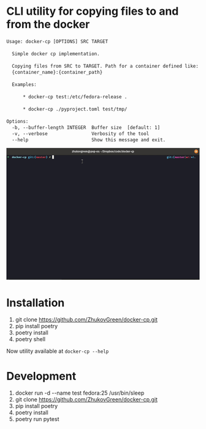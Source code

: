 # CLI utility for copying files to and from the docker

```
Usage: docker-cp [OPTIONS] SRC TARGET

  Simple docker cp implementation.

  Copying files from SRC to TARGET. Path for a container defined like:
  {container_name}:{container_path}

  Examples:

      * docker-cp test:/etc/fedora-release .

      * docker-cp ./pyproject.toml test/tmp/

Options:
  -b, --buffer-length INTEGER  Buffer size  [default: 1]
  -v, --verbose                Verbosity of the tool
  --help                       Show this message and exit.
```

![gif](./gif.gif)

# Installation

1. git clone https://github.com/ZhukovGreen/docker-cp.git
2. pip install poetry
3. poetry install
4. poetry shell

Now utility available at `docker-cp --help`

# Development
1. docker run -d --name test fedora:25 /usr/bin/sleep
2. git clone https://github.com/ZhukovGreen/docker-cp.git
3. pip install poetry
4. poetry install
5. poetry run pytest
